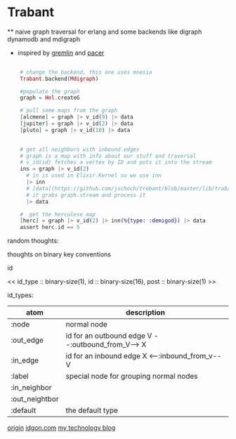 Trabant
=======

** naive graph traversal for erlang and some backends like digraph dynamodb and mdigraph
 
* inspired by [gremlin](https://github.com/tinkerpop/gremlin) and [pacer](https://github.com/xnlogic/pacer)



```elixir
    
    # change the backend, this one uses mnesia
    Trabant.backend(Mdigraph)

    #populate the graph
    graph = Hel.createG

    # pull some maps from the graph
    [alcmene] = graph |> v_id(9) |> data
    [jupiter] = graph |> v_id(2) |> data
    [pluto] = graph |> v_id(10) |> data

  
    # get all neighbors with inbound edges
    # graph is a map with info about our stuff and traversal
    # v_id(id) fetches a vertex by ID and puts it into the stream
    ins = graph |> v_id(2) 
      # in is used in Elixir.Kernel so we use inn
      |> inn 
      # [data](https://github.com/jschoch/trebant/blob/master/lib/trabant.ex#L123-L126) is a shortcut for res(graph).data
      # it grabs graph.stream and process it
      |> data

    #  get the herculese map
    [herc] = graph |> v_id(2) |> inn(%{type: :demigod}) |> data
    assert herc.id == 5


```

random thoughts:

thoughts on binary key conventions

id

<< id_type :: binary-size(1), id :: binary-size(16), post :: binary-size(1) >>


id_types: 

atom  | description
------|---------------------
:node | normal node
:out_edge | id for an outbound edge V --:outbound_from_V--> X
:in_edge | id for an inbound edge X <--:inbound_from_v-- V
:label| special node for grouping normal nodes
:in_neighbor | 
:out_neightbor | 
:default| the default type

[origin](http://github.com/jschoch/trabant)
[idgon.com](http://idgon.com)
[my technology blog](http://blog.brng.us)
